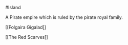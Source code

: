 
#Island 


A Pirate empire which is ruled by the pirate royal family. 



[[Folgaira Gigalad]]

[[The Red Scarves]]